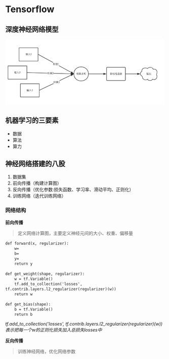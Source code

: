 # Tensorflow

## 深度神经网络模型


![network model](image/net_model.png)


## 机器学习的三要素
* 数据
* 算法
* 算力


##  神经网络搭建的八股
1. 数据集
2. 前向传播（构建计算图）
3. 反向传播（优化参数:损失函数、学习率、滑动平均、正则化） 
4. 训练网络（迭代训练网络）

### 网络结构
**前向传播**

>定义网络计算图，主要定义神经元间的大小、权重、偏移量

```
def forward(x, regularizer):
	w= 
	b= 
	y= 
	return y
	
def get_weight(shape, regularizer):
	w = tf.Variable()
	tf.add_to_collection('losses', tf.contrib.layers.l2_regularizer(regularizer)(w))
    return w

def get_bias(shape):
    b = tf.Variable()  
    return b
```

*tf.add\_to\_collection('losses', tf.contrib.layers.l2_regularizer(regularizer)(w)) 表示把每一个w的正则化损失加入总损失losses中*


**反向传播**
>训练神经网络，优化网络参数

```
```
